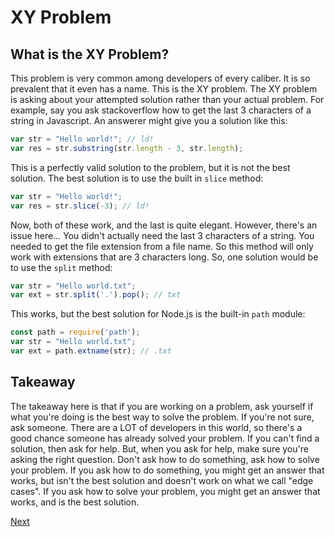 # XY Problem

## What is the XY Problem?
This problem is very common among developers of every caliber. It is so prevalent that it even has a name. This is the XY problem. The XY problem is asking about your attempted solution rather than your actual problem. For example, say you ask stackoverflow how to get the last 3 characters of a string in Javascript. An answerer might give you a solution like this:

```javascript
var str = "Hello world!"; // ld!
var res = str.substring(str.length - 3, str.length);
```

This is a perfectly valid solution to the problem, but it is not the best solution. The best solution is to use the built in `slice` method:

```javascript
var str = "Hello world!";
var res = str.slice(-3); // ld!
```

Now, both of these work, and the last is quite elegant. However, there's an issue here... You didn't actually need the last 3 characters of a string. You needed to get the file extension from a file name. So this method will only work with extensions that are 3 characters long. So, one solution would be to use the `split` method:

```javascript
var str = "Hello world.txt";
var ext = str.split('.').pop(); // txt
```

This works, but the best solution for Node.js is the built-in `path` module:

```javascript
const path = require('path');
var str = "Hello world.txt";
var ext = path.extname(str); // .txt
```

## Takeaway

The takeaway here is that if you are working on a problem, ask yourself if what you're doing is the best way to solve the problem. If you're not sure, ask someone. There are a LOT of developers in this world, so there's a good chance someone has already solved your problem. If you can't find a solution, then ask for help. But, when you ask for help, make sure you're asking the right question. Don't ask how to do something, ask how to solve your problem. If you ask how to do something, you might get an answer that works, but isn't the best solution and doesn't work on what we call "edge cases". If you ask how to solve your problem, you might get an answer that works, and is the best solution.

[Next](../1.1%20-%20Prerequisites/downloads.md)